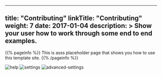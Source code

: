 
---
title: "Contributing"
linkTitle: "Contributing"
weight: 7
date: 2017-01-04
description: >
  Show your user how to work through some end to end examples.
---

{{% pageinfo %}}
This is asss placeholder page that shows you how to use this template site.
{{% /pageinfo %}}

![help][help]
![settings][settings]
![advanced-settings][advanced-settings]


[help]: https://xr3ngine.github.io/img/xrc-help.png "help"
[settings]: https://xr3ngine.github.io/img/xrc-settings.png "settings"
[advanced-settings]: https://xr3ngine.github.io/img/xrc-advanced-settings.png "advanced-settings"